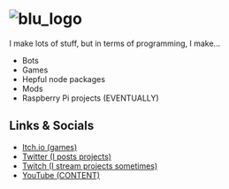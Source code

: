 # ![blu_logo](https://i.imgur.com/z9THpMt.png)

I make lots of stuff, but in terms of programming, I make...

- Bots
- Games
- Hepful node packages
- Mods
- Raspberry Pi projects (EVENTUALLY)

## Links & Socials

- [Itch.io (games)](http://bluaxolotl.itch.io/)
- [Twitter (I posts projects)](https://twitter.com/BluAxolotl)
- [Twitch (I stream projects sometimes)](https://twitch.tv/bluaxolotl/)
- [YouTube (CONTENT)](https://www.youtube.com/channel/UCR7sSbiIu-vFr01og-4EwsQ)
